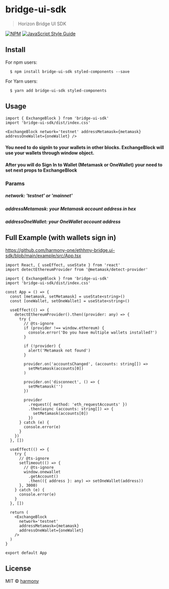 # bridge-ui-sdk

> Horizon Bridge UI SDK

[![NPM](https://img.shields.io/npm/v/bridge-ui-sdk.svg)](https://www.npmjs.com/package/bridge-ui-sdk) [![JavaScript Style Guide](https://img.shields.io/badge/code_style-standard-brightgreen.svg)](https://standardjs.com)

## Install
For npm users:

```shell
  $ npm install bridge-ui-sdk styled-components --save
```

For Yarn users:

```shell
  $ yarn add bridge-ui-sdk styled-components
```

## Usage
```tsx
import { ExchangeBlock } from 'bridge-ui-sdk'
import 'bridge-ui-sdk/dist/index.css'

<ExchangeBlock network='testnet' addressMetamask={metamask} addressOneWallet={oneWallet} />
```

#### You need to do signIn to your wallets in other blocks. ExchangeBlock will use your wallets through window object.
#### After you will do Sign In to Wallet (Metamask or OneWallet) your need to set next props to ExchangeBlock

### Params
##### network: 'testnet' or 'mainnet'
##### addressMetamask: your Metamask account address in hex
##### addressOneWallet: your OneWallet account address

## Full Example (with wallets sign in)

https://github.com/harmony-one/ethhmy-bridge.ui-sdk/blob/main/example/src/App.tsx

```tsx
import React, { useEffect, useState } from 'react'
import detectEthereumProvider from '@metamask/detect-provider'

import { ExchangeBlock } from 'bridge-ui-sdk'
import 'bridge-ui-sdk/dist/index.css'

const App = () => {
  const [metamask, setMetamask] = useState<string>()
  const [oneWallet, setOneWallet] = useState<string>()

  useEffect(() => {
    detectEthereumProvider().then((provider: any) => {
      try {
        // @ts-ignore
        if (provider !== window.ethereum) {
          console.error('Do you have multiple wallets installed?')
        }

        if (!provider) {
          alert('Metamask not found')
        }

        provider.on('accountsChanged', (accounts: string[]) =>
          setMetamask(accounts[0])
        )

        provider.on('disconnect', () => {
          setMetamask('')
        })

        provider
          .request({ method: 'eth_requestAccounts' })
          .then(async (accounts: string[]) => {
            setMetamask(accounts[0])
          })
      } catch (e) {
        console.error(e)
      }
    })
  }, [])

  useEffect(() => {
    try {
      // @ts-ignore
      setTimeout(() => {
        // @ts-ignore
        window.onewallet
          .getAccount()
          .then(({ address }: any) => setOneWallet(address))
      }, 3000)
    } catch (e) {
      console.error(e)
    }
  }, [])

  return (
    <ExchangeBlock
      network='testnet'
      addressMetamask={metamask}
      addressOneWallet={oneWallet}
    />
  )
}

export default App
```

## License

MIT © [harmony](https://github.com/harmony)
